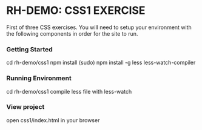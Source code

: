 # RH-DEMO: CSS1 EXERCISE

First of three CSS exercises. You will need to setup your environment with the following components in order for the site to run.

### Getting Started
cd rh-demo/css1
npm install
(sudo) npm install -g less less-watch-compiler

### Running Environment
cd rh-demo/css1
compile less file with less-watch

### View project
open css1/index.html in your browser